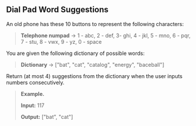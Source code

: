 ## Dial Pad Word Suggestions

An old phone has these 10 buttons to represent the following characters:
>**Telephone numpad** -> 1 - abc, 2 - def, 3- ghi, 4 - jkl, 5 - mno, 6 - pqr, 7 - stu, 8 - vwx, 9 - yz, 0 - space

You are given the following dictionary of possible words:
>**Dictionary** -> ["bat", "cat", "catalog", "energy", "baceball"]

Return (at most 4) suggestions from the dictionary when the user inputs numbers consecutively.
>**Example.**
>
>**Input:** 117
>
>**Output:** ["bat", "cat"]
